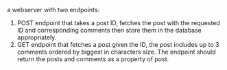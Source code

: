 a webserver with two endpoints:

1. POST endpoint that takes a post ID, fetches the post with the requested ID and corresponding comments then store them in the database appropriately.
2. GET endpoint that fetches a post given the ID, the post includes up to 3 comments ordered by biggest in characters size. The endpoint should return the posts and comments as a property of post.
